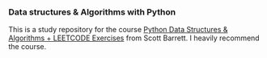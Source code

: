 ### Data structures & Algorithms with Python

This is a study repository for the course [Python Data Structures & Algorithms +
LEETCODE Exercises](https://www.udemy.com/course/data-structures-algorithms-python)
from Scott Barrett. I heavily recommend the course.
